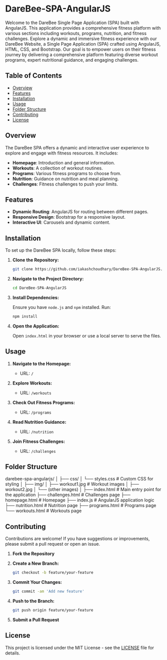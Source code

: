 # DareBee-SPA-AngularJS
Welcome to the DareBee Single Page Application (SPA) built with AngularJS. This application provides a comprehensive fitness platform with various sections including workouts, programs, nutrition, and fitness challenges.
                Explore a dynamic and immersive fitness experience with our DareBee Website, a Single Page Application (SPA) crafted using AngularJS, HTML, CSS, and Bootstrap. Our goal is to empower users on their fitness journey by delivering a comprehensive platform featuring diverse workout programs, expert nutritional guidance, and engaging challenges.

## Table of Contents

- [Overview](#overview)
- [Features](#features)
- [Installation](#installation)
- [Usage](#usage)
- [Folder Structure](#folder-structure)
- [Contributing](#contributing)
- [License](#license)

## Overview

The DareBee SPA offers a dynamic and interactive user experience to explore and engage with fitness resources. It includes:
- **Homepage**: Introduction and general information.
- **Workouts**: A collection of workout routines.
- **Programs**: Various fitness programs to choose from.
- **Nutrition**: Guidance on nutrition and meal planning.
- **Challenges**: Fitness challenges to push your limits.

## Features

- **Dynamic Routing**: AngularJS for routing between different pages.
- **Responsive Design**: Bootstrap for a responsive layout.
- **Interactive UI**: Carousels and dynamic content.

## Installation

To set up the DareBee SPA locally, follow these steps:

1. **Clone the Repository:**

    ```bash
    git clone https://github.com/iakashchoudhary/DareBee-SPA-AngularJS.git
    ```

2. **Navigate to the Project Directory:**

    ```bash
    cd DareBee-SPA-AngularJS
    ```

3. **Install Dependencies:**

    Ensure you have `node.js` and `npm` installed. Run:

    ```bash
    npm install
    ```

4. **Open the Application:**

    Open `index.html` in your browser or use a local server to serve the files.

## Usage

1. **Navigate to the Homepage:**

    - URL: `/`

2. **Explore Workouts:**

    - URL: `/workouts`

3. **Check Out Fitness Programs:**

    - URL: `/programs`

4. **Read Nutrition Guidance:**

    - URL: `/nutrition`

5. **Join Fitness Challenges:**

    - URL: `/challenges`

## Folder Structure

darebee-spa-angularjs/
│
├── css/
│ └── styles.css # Custom CSS for styling
│
├── img/
│ ├── workout1.jpg # Workout images
│ ├── workout2.jpg
│ └── (other images)
│
├── index.html # Main entry point for the application
├── challenges.html # Challenges page
├── homepage.html # Homepage
├── index.js # AngularJS application logic
├── nutrition.html # Nutrition page
├── programs.html # Programs page
└── workouts.html # Workouts page

## Contributing

Contributions are welcome! If you have suggestions or improvements, please submit a pull request or open an issue.

1. **Fork the Repository**
2. **Create a New Branch:**

    ```bash
    git checkout -b feature/your-feature
    ```

3. **Commit Your Changes:**

    ```bash
    git commit -am 'Add new feature'
    ```

4. **Push to the Branch:**

    ```bash
    git push origin feature/your-feature
    ```

5. **Submit a Pull Request**

## License

This project is licensed under the MIT License - see the [LICENSE](LICENSE) file for details.
